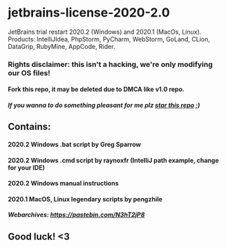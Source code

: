 # jetbrains-license-2020-2.0
JetBrains trial restart 2020.2 (Windows) and 2020.1 (MacOs, Linux). Products: IntelliJIdea, PhpStorm, PyCharm, WebStorm, GoLand, CLion, DataGrip, RubyMine, AppCode, Rider.
### Rights disclaimer: this isn't a hacking, we're only modifying our OS files!
#### Fork this repo, it may be deleted due to DMCA like v1.0 repo.
##### If you wanna to do something pleasant for me plz [star this repo](https://github.com/imgVOID/pinlery) ;)
## Contains:
#### 2020.2 Windows .bat script by Greg Sparrow

#### 2020.2 Windows .cmd script by raynoxfr (IntelliJ path example, change for your IDE)

#### 2020.2 Windows manual instructions

#### 2020.1 MacOS, Linux legendary scripts by pengzhile

##### Webarchives: https://pastebin.com/N3hT2jP8

## Good luck! <3 
